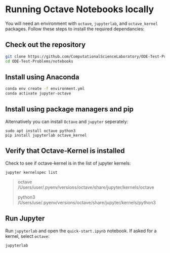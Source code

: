 # Running Octave Notebooks locally

You will need an environment with `octave`, `jupyterlab`, and `octave_kernel` packages. Follow these steps to install the required dependancies:

## Check out the repository 

```bash 
git clone https://github.com/ComputationalScienceLaboratory/ODE-Test-Problems.git
cd ODE-Test-Problems/notebooks
```

## Install using Anaconda

```bash 
conda env create -f environment.yml
conda activate jupyter-octave
```

## Install using package managers and pip 
Alternatively you can install `Octave` and `jupyter` seperately:
```
sudo apt install octave python3
pip install jupyterlab octave_kernel
```

## Verify that Octave-Kernel is installed

Check to see if octave-kernel is in the list of jupyter kernels:

```
jupyter kernelspec list
```

>  octave     /Users/user/.pyenv/versions/octave/share/jupyter/kernels/octave
>  
>   python3    /Users/use/.pyenv/versions/octave/share/jupyter/kernels/python3
  
 

## Run Jupyter 
Run `jupyterlab` and open the `quick-start.ipynb` notebook. If asked for a kernel, select `octave`:

`jupyterlab`
